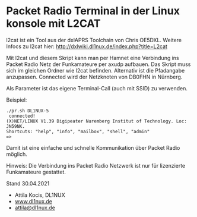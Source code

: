 # Packet Radio Terminal in der Linux konsole mit L2CAT

l2cat ist ein Tool aus der dxlAPRS Toolchain von Chris OE5DXL.
Weitere Infocs zu l2cat hier: http://dxlwiki.dl1nux.de/index.php?title=L2cat

Mit l2cat und diesem Skript kann man per Hamnet eine Verbindung ins Packet
Radio Netz der Funkamateure per axudp aufbauen. Das Skript muss sich im
gleichen Ordner wie l2cat befinden. Alternativ ist die Pfadangabe anzupassen.
Connected wird der Netzknoten von DB0FHN in Nürnberg.

Als Parameter ist das eigene Terminal-Call (auch mit SSID) zu verwenden.

Beispiel:

	./pr.sh DL1NUX-5
	 connected!
	(X)NET/LINUX V1.39 Digipeater Nuremberg Institut of Technology. Loc: JN59NK.
	Shortcuts: "help", "info", "mailbox", "shell", "admin"
	=>


Damit ist eine einfache und schnelle Kommunikation über Packet Radio möglich.

Hinweis: Die Verbindung ins Packet Radio Netzwerk ist nur für lizenzierte
Funkamateure gestattet.

Stand 30.04.2021
* Attila Kocis, DL1NUX
* www.dl1nux.de
* attila@dl1nux.de
